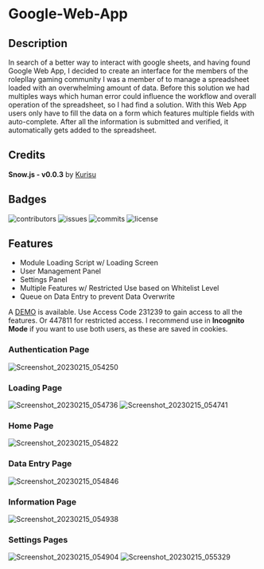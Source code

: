 # Google-Web-App

## Description

  In search of a better way to interact with google sheets, and having found Google Web App, I decided to create an interface for the members of the rolepllay gaming community I was a member of to manage a spreadsheet loaded with an overwhelming amount of data. 
  Before this solution we had multiples ways which human error could influence the workflow and overall operation of the spreadsheet, so I had find a solution.
  With this Web App users only have to fill the data on a form which features multiple fields with auto-complete. After all the information is submitted and verified, it automatically gets added to the spreadsheet.

## Credits

  **Snow.js - v0.0.3** by [Kurisu](kurisubrooks.com)

## Badges

![contributors](https://flat.badgen.net/github/contributors/BrunoCostaGH/Google-Web-App)
![issues](https://flat.badgen.net/github/issues/BrunoCostaGH/Google-Web-App)
![commits](https://flat.badgen.net/github/commits/BrunoCostaGH/Google-Web-App/master)
![license](https://flat.badgen.net/github/license/BrunoCostaGH/Google-Web-App)

## Features
  - Module Loading Script w/ Loading Screen
  - User Management Panel
  - Settings Panel
  - Multiple Features w/ Restricted Use based on Whitelist Level
  - Queue on Data Entry to prevent Data Overwrite
  
  A [DEMO](https://script.google.com/macros/s/AKfycbzOfhcPJZq7HI9wD9vBHd0nUnLyXYXerELW7iAXe9F8esc0m--bixrjLFaW9n9G6u9z/exec?page=auth) is available. Use Access Code 231239 to gain access to all the features. Or 447811 for restricted access. I recommend use in **Incognito Mode** if you want to use both users, as these are saved in cookies.
  
### Authentication Page
  ![Screenshot_20230215_054250](https://user-images.githubusercontent.com/54143084/219113437-f91dfaab-b800-4630-89ba-7593b4e14c3a.png)
### Loading Page
  ![Screenshot_20230215_054736](https://user-images.githubusercontent.com/54143084/219113769-399fbce2-eddf-44ab-bdfd-d4c231e5a82f.png)
  ![Screenshot_20230215_054741](https://user-images.githubusercontent.com/54143084/219113787-c170ea64-ce62-4fc6-92a5-322d595ac4dd.png)
### Home Page
  ![Screenshot_20230215_054822](https://user-images.githubusercontent.com/54143084/219113861-d6cf7a8e-d59a-4c5e-bde3-930607f4b178.png)
### Data Entry Page
  ![Screenshot_20230215_054846](https://user-images.githubusercontent.com/54143084/219113908-fd880498-414e-49fd-a274-fcd47c76017e.png)
### Information Page
  ![Screenshot_20230215_054938](https://user-images.githubusercontent.com/54143084/219113973-5d203d51-39e0-41b8-b23d-e28291ff7f1f.png)
### Settings Pages
  ![Screenshot_20230215_054904](https://user-images.githubusercontent.com/54143084/219114053-685d3cfd-3df2-48b2-9ddf-941f2fd9f9f6.png)
  ![Screenshot_20230215_055329](https://user-images.githubusercontent.com/54143084/219114084-e4a10943-b536-4047-b243-83e82997c186.png)
